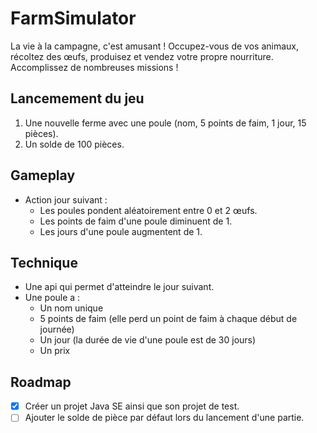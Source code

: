 # FarmSimulator
La vie à la campagne, c'est amusant ! Occupez-vous de vos animaux, récoltez des œufs, produisez et vendez votre propre nourriture.
Accomplissez de nombreuses missions ! 

## Lancemement du jeu 

1. Une nouvelle ferme avec une poule (nom, 5 points de faim, 1 jour, 15 pièces).
2. Un solde de 100 pièces.

## Gameplay 

- Action jour suivant :
  - Les poules pondent aléatoirement entre 0 et 2 œufs.
  - Les points de faim d'une poule diminuent de 1.
  - Les jours d'une poule augmentent de 1.

## Technique

- Une api qui permet d'atteindre le jour suivant.
- Une poule a :
  - Un nom unique
  - 5 points de faim (elle perd un point de faim à chaque début de journée)
  - Un jour (la durée de vie d'une poule est de 30 jours)
  - Un prix

## Roadmap

- [x] Créer un projet Java SE ainsi que son projet de test.
- [ ] Ajouter le solde de pièce par défaut lors du lancement d'une partie.

